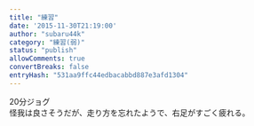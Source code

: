 ```yaml
---
title: "練習"
date: '2015-11-30T21:19:00'
author: "subaru44k"
category: "練習(弱)"
status: "publish"
allowComments: true
convertBreaks: false
entryHash: "531aa9ffc44edbacabbd887e3afd1304"
---
```

20分ジョグ<br>
怪我は良さそうだが、走り方を忘れたようで、右足がすごく疲れる。
